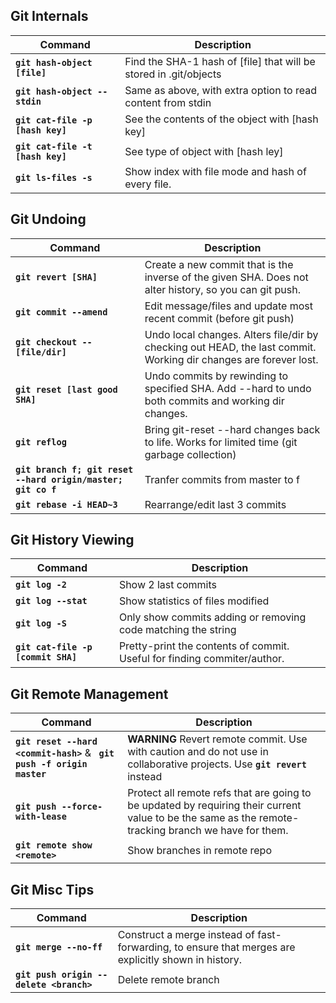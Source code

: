 ## Git Internals

Command | Description
------- | -----------
**`git hash-object [file]`** | Find the SHA-1 hash of [file] that will be stored in .git/objects
**`git hash-object --stdin`** | Same as above, with extra option to read content from stdin
**`git cat-file -p [hash key]`** | See the contents of the object with [hash key]
**`git cat-file -t [hash key]`** | See type of object with [hash ley]
**`git ls-files -s`** | Show index with file mode and hash of every file.

## Git Undoing

Command | Description
------- | -----------
**`git revert [SHA]`** | Create a new commit that is the inverse of the given SHA. Does not alter history, so you can git push.
**`git commit --amend`** | Edit message/files and update most recent commit (before git push)
**`git checkout -- [file/dir]`** | Undo local changes. Alters file/dir by checking out HEAD, the last commit. Working dir changes are forever lost.
**`git reset [last good SHA]`** | Undo commits by rewinding to specified SHA. Add --hard to undo both commits and working dir changes.
**`git reflog`** | Bring git-reset --hard changes back to life. Works for limited time (git garbage collection)
**`git branch f; git reset --hard origin/master; git co f`** | Tranfer commits from master to f
**`git rebase -i HEAD~3`** | Rearrange/edit last 3 commits

## Git History Viewing

Command | Description
------- | -----------
**`git log -2`** | Show 2 last commits
**`git log --stat`** | Show statistics of files modified
**`git log -S`** | Only show commits adding or removing code matching the string
**`git cat-file -p [commit SHA]`** | Pretty-print the contents of commit. Useful for finding commiter/author.

## Git Remote Management

Command | Description
------- | -----------
**`git reset --hard <commit-hash>`** & **` git push -f origin master`** | **WARNING** Revert remote commit. Use with caution and do not use in collaborative projects. Use **`git revert`** instead
**`git push --force-with-lease`** | Protect all remote refs that are going to be updated by requiring their current value to be the same as the remote-tracking branch we have for them.
**`git remote show <remote>`** | Show branches in remote repo

## Git Misc Tips

Command | Description
------- | -----------
**`git merge --no-ff`** | Construct a merge instead of fast-forwarding, to ensure that merges are explicitly shown in history.
**`git push origin --delete <branch>`** | Delete remote branch
